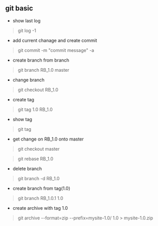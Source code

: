 ## git basic

* show last log

> git log -1

* add current chanage and create commit

> git commit -m "commit message" -a

* create branch from branch

> git branch RB_1.0 master

* change branch

> git checkout RB_1.0

* create tag

> git tag 1.0 RB_1.0

* show tag

> git tag

* get change on RB_1.0 onto master

> git checkout master

> git rebase RB_1.0

* delete branch

> git branch -d RB_1.0

* create branch from tag(1.0)

> git branch RB_1.0.1 1.0

* create archive with tag 1.0

> git archive --format=zip --prefix=mysite-1.0/ 1.0 > mysite-1.0.zip


